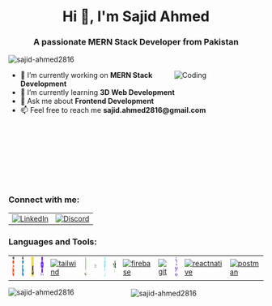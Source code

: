 <h1 align="center">Hi 👋, I'm Sajid Ahmed</h1>
<h3 align="center">A passionate MERN Stack Developer from Pakistan</h3>

<p align="left"> <img src="https://komarev.com/ghpvc/?username=sajid-ahmed2816&label=Profile%20views&color=0e75b6&style=flat" alt="sajid-ahmed2816" /> </p>
<img align="right" alt="Coding" src="https://github.com/user-attachments/assets/66ac442a-c9f8-4075-ab5e-156b15e221a5" style="width: 35%; height: auto;" data-target="animated-image.originalImage">

<ul style="margin: 0px 0px 30% 0px">
  
<li>🔭 I’m currently working on <b>MERN Stack Development</b></li>

<li>🌱 I’m currently learning <b>3D Web Development</b></li>

<li>💬 Ask me about <b>Frontend Development</b></li>

<li>📫 Feel free to reach me <b>sajid.ahmed2816@gmail.com</b></li>

</ul>
<h3 align="left">Connect with me:</h3>

<table>
  <tr>
    <td>
      <a href="https://linkedin.com/in/sajid-ahmed-9b5089279" target="_blank">
        <img src="https://raw.githubusercontent.com/rahuldkjain/github-profile-readme-generator/master/src/images/icons/Social/linked-in-alt.svg" alt="LinkedIn" width="40" height="40" />
      </a>
    </td>
    <td>
      <a href="https://discord.com/users/sajidd_dev" target="_blank">
        <img src="https://raw.githubusercontent.com/rahuldkjain/github-profile-readme-generator/master/src/images/icons/Social/discord.svg" alt="Discord" width="40" height="40" />
      </a>
    </td>
  </tr>
</table>

<h3 align="left">Languages and Tools:</h3>
<table>
  <tr>
    <td>
  <a href="https://www.w3.org/html/" target="_blank" rel="noreferrer"> 
    <img src="https://raw.githubusercontent.com/devicons/devicon/master/icons/html5/html5-original-wordmark.svg" alt="html5" width="40" height="40"/> 
  </a>    
    </td>
    <td>
      <a href="https://www.w3schools.com/css/" target="_blank" rel="noreferrer"> 
    <img src="https://raw.githubusercontent.com/devicons/devicon/master/icons/css3/css3-original-wordmark.svg" alt="css3" width="40" height="40"/> 
  </a> 
    </td>
<td>
  <a href="https://developer.mozilla.org/en-US/docs/Web/JavaScript" target="_blank" rel="noreferrer"> 
    <img src="https://raw.githubusercontent.com/devicons/devicon/master/icons/javascript/javascript-original.svg" alt="javascript" width="40" height="40"/> 
  </a> 
</td>
    <td>
  <a href="https://getbootstrap.com" target="_blank" rel="noreferrer"> 
    <img src="https://raw.githubusercontent.com/devicons/devicon/master/icons/bootstrap/bootstrap-plain-wordmark.svg" alt="bootstrap" width="40" height="40"/> 
  </a> 
    </td>
    <td>
  <a href="https://tailwindcss.com/" target="_blank" rel="noreferrer"> 
    <img src="https://www.vectorlogo.zone/logos/tailwindcss/tailwindcss-icon.svg" alt="tailwind" width="40" height="40"/> 
  </a> 
    </td>
    <td>
  <a href="https://www.mongodb.com/" target="_blank" rel="noreferrer"> 
    <img src="https://raw.githubusercontent.com/devicons/devicon/master/icons/mongodb/mongodb-original-wordmark.svg" alt="mongodb" width="40" height="40"/> 
  </a> 
    </td>
    <td>
  <a href="https://expressjs.com" target="_blank" rel="noreferrer"> 
    <img src="https://raw.githubusercontent.com/devicons/devicon/master/icons/express/express-original-wordmark.svg" alt="express" width="40" height="40"/> 
  </a> 
    </td>
    <td>
  <a href="https://reactjs.org/" target="_blank" rel="noreferrer"> 
    <img src="https://raw.githubusercontent.com/devicons/devicon/master/icons/react/react-original-wordmark.svg" alt="react" width="40" height="40"/> 
  </a> 
    </td>
    <td>    
  <a href="https://nodejs.org" target="_blank" rel="noreferrer"> 
    <img src="https://raw.githubusercontent.com/devicons/devicon/master/icons/nodejs/nodejs-original-wordmark.svg" alt="nodejs" width="40" height="40"/> 
  </a> 
    </td>
    <td>
  <a href="https://firebase.google.com/" target="_blank" rel="noreferrer"> 
    <img src="https://github.com/user-attachments/assets/89e46d36-c60a-4380-ac91-db426b300088" alt="firebase" width="40" height="40"/>
    </td>
    <td>    
  <a href="https://git-scm.com/" target="_blank" rel="noreferrer"> 
    <img src="https://www.vectorlogo.zone/logos/git-scm/git-scm-icon.svg" alt="git" width="40" height="40"/> 
  </a>  
    </td>
    <td>
  <a href="https://redux.js.org" target="_blank" rel="noreferrer"> 
    <img src="https://raw.githubusercontent.com/devicons/devicon/master/icons/redux/redux-original.svg" alt="redux" width="40" height="40"/> 
  </a>
    </td>
    <td>
  <a href="https://reactnative.dev/" target="_blank" rel="noreferrer"> 
    <img src="https://reactnative.dev/img/header_logo.svg" alt="reactnative" width="40" height="40"/> 
  </a> 
    </td>
    <td>
  <a href="https://postman.com" target="_blank" rel="noreferrer"> 
    <img src="https://www.vectorlogo.zone/logos/getpostman/getpostman-icon.svg" alt="postman" width="40" height="40"/> 
  </a> 
    </td>
  </tr>
</table>

<div display="flex" align-items="flex-start" gap="10px">
  <img align="left" src="https://github-readme-stats.vercel.app/api?username=sajid-ahmed2816&show_icons=true&locale=en" alt="sajid-ahmed2816" width="48%"/>
  <img align="center" src="https://github-readme-streak-stats.herokuapp.com/?user=sajid-ahmed2816&" alt="sajid-ahmed2816" width="48%"/>
</div>

